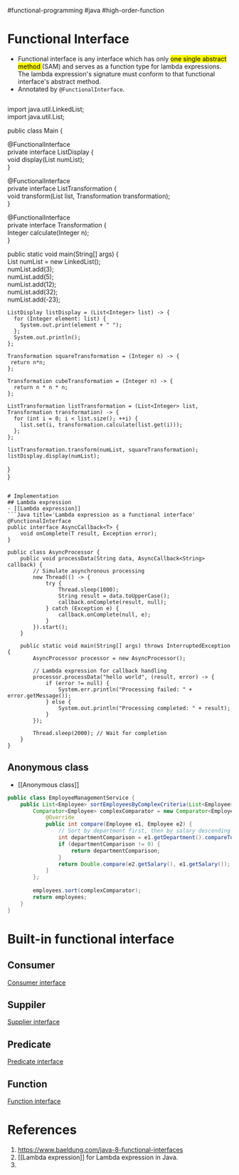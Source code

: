#functional-programming #java #high-order-function  
# Functional Interface
- Functional interface is any interface which has only <mark class="hltr-yellow">one single abstract method </mark>(SAM) and serves as a function type for lambda expressions. The lambda expression's signature must conform to that functional interface's abstract method.
- Annotated by `@FunctionalInterface`.
	```Java
import java.util.LinkedList;  
import java.util.List;  
  
public class Main {  
  
  @FunctionalInterface  
  private interface ListDisplay {  
    void display(List<Integer> numList);  
  }  
  
  @FunctionalInterface  
  private interface ListTransformation {  
    void transform(List<Integer> list, Transformation transformation);  
  }  
  
  @FunctionalInterface  
  private interface Transformation {  
    Integer calculate(Integer n);  
  }  
  
  public static void main(String[] args) {  
    List<Integer> numList = new LinkedList<Integer>();  
    numList.add(3);  
    numList.add(5);  
    numList.add(12);  
    numList.add(32);  
    numList.add(-23);  
  
    ListDisplay listDisplay = (List<Integer> list) -> {  
      for (Integer element: list) {  
        System.out.print(element + " ");  
      };  
      System.out.println();  
    };  
  
    Transformation squareTransformation = (Integer n) -> {  
     return n*n;  
    };  
  
    Transformation cubeTransformation = (Integer n) -> {  
      return n * n * n;  
    };  
  
    ListTransformation listTransformation = (List<Integer> list, Transformation transformation) -> {  
      for (int i = 0; i < list.size(); ++i) {  
        list.set(i, transformation.calculate(list.get(i)));  
      };  
    };  
  
    listTransformation.transform(numList, squareTransformation);  
    listDisplay.display(numList);  
  }  
}
```

# Implementation
## Lambda expression
- [[Lambda expression]]
```Java title='Lambda expression as a functional interface'
@FunctionalInterface
public interface AsyncCallback<T> {
    void onComplete(T result, Exception error);
}

public class AsyncProcessor {
    public void processData(String data, AsyncCallback<String> callback) {
        // Simulate asynchronous processing
        new Thread(() -> {
            try {
                Thread.sleep(1000);
                String result = data.toUpperCase();
                callback.onComplete(result, null);
            } catch (Exception e) {
                callback.onComplete(null, e);
            }
        }).start();
    }
    
    public static void main(String[] args) throws InterruptedException {
        AsyncProcessor processor = new AsyncProcessor();
        
        // Lambda expression for callback handling
        processor.processData("hello world", (result, error) -> {
            if (error != null) {
                System.err.println("Processing failed: " + error.getMessage());
            } else {
                System.out.println("Processing completed: " + result);
            }
        });
        
        Thread.sleep(2000); // Wait for completion
    }
}
```
## Anonymous class
- [[Anonymous class]]
```Java title='Anonymous class instantiation as a functional interface'
public class EmployeeManagementService {
    public List<Employee> sortEmployeesByComplexCriteria(List<Employee> employees) {
        Comparator<Employee> complexComparator = new Comparator<Employee>() {
            @Override
            public int compare(Employee e1, Employee e2) {
                // Sort by department first, then by salary descending
                int departmentComparison = e1.getDepartment().compareTo(e2.getDepartment());
                if (departmentComparison != 0) {
                    return departmentComparison;
                }
                return Double.compare(e2.getSalary(), e1.getSalary());
            }
        };
        
        employees.sort(complexComparator);
        return employees;
    }
}
```

# Built-in functional interface
## Consumer
[Consumer interface](Consumer%20interface.md)

## Suppiler
[Supplier interface](Supplier%20interface.md)

## Predicate
[Predicate interface](Predicate%20interface.md)

## Function
[Function interface](Function%20interface.md)

# References
1. https://www.baeldung.com/java-8-functional-interfaces
2. [[Lambda expression]] for Lambda expression in Java.
3. 




